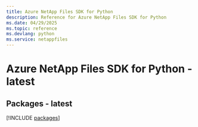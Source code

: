 ```yaml
---
title: Azure NetApp Files SDK for Python
description: Reference for Azure NetApp Files SDK for Python
ms.date: 04/29/2025
ms.topic: reference
ms.devlang: python
ms.service: netappfiles
---
```

# Azure NetApp Files SDK for Python - latest
## Packages - latest
[!INCLUDE [packages](netapp-files-index.md)]